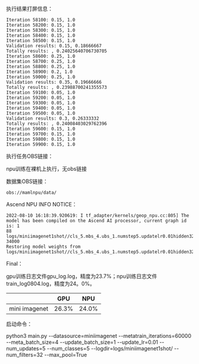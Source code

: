 执行结果打屏信息：

```
Iteration 58100: 0.15, 1.0
Iteration 58200: 0.15, 1.0
Iteration 58300: 0.15, 1.0
Iteration 58400: 0.15, 1.0
Iteration 58500: 0.15, 1.0
Validation results: 0.15, 0.18666667
Totally results: , 0.24025640706730705
Iteration 58600: 0.25, 1.0
Iteration 58700: 0.25, 1.0
Iteration 58800: 0.25, 1.0
Iteration 58900: 0.2, 1.0
Iteration 59000: 0.25, 1.0
Validation results: 0.35, 0.19666666
Totally results: , 0.23988700241355573
Iteration 59100: 0.05, 1.0
Iteration 59200: 0.05, 1.0
Iteration 59300: 0.05, 1.0
Iteration 59400: 0.05, 1.0
Iteration 59500: 0.05, 1.0
Validation results: 0.3, 0.26333332
Totally results: , 0.24008403029762396
Iteration 59600: 0.15, 1.0
Iteration 59700: 0.15, 1.0
Iteration 59800: 0.15, 1.0
Iteration 59900: 0.15, 1.0
```

执行任务OBS链接：

npu训练在裸机上执行，无obs链接

数据集OBS链接：

```
obs://mamlnpu/data/
```

Ascend NPU INFO NOTICE：

```
2022-08-10 16:18:39.920619: I tf_adapter/kernels/geop_npu.cc:805] The model has been compiled on the Ascend AI processor, current graph id is: 1
88
logs/miniimagenet1shot//cls_5.mbs_4.ubs_1.numstep5.updatelr0.01hidden32maxpoolbatchnorm/model34000
34000
Restoring model weights from logs/miniimagenet1shot//cls_5.mbs_4.ubs_1.numstep5.updatelr0.01hidden32maxpoolbatchnorm/model34000

```

Final：

gpu训练日志文件gpu_log.log，精度为23.7%；npu训练日志文件train_log0804.log，精度为24。0%。

|               | GPU  | NPU   |
| ------------- | ---- | ----- |
| mini imagenet | 26.3% | 24.0% |

启动命令：

python3 main.py --datasource=miniimagenet --metatrain_iterations=60000 --meta_batch_size=4 --update_batch_size=1 --update_lr=0.01 --num_updates=5 --num_classes=5 --logdir=logs/miniimagenet1shot/ --num_filters=32 --max_pool=True